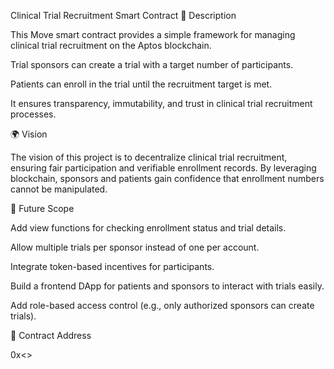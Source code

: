 Clinical Trial Recruitment Smart Contract
📌 Description

This Move smart contract provides a simple framework for managing clinical trial recruitment on the Aptos blockchain.

Trial sponsors can create a trial with a target number of participants.

Patients can enroll in the trial until the recruitment target is met.

It ensures transparency, immutability, and trust in clinical trial recruitment processes.

🌍 Vision

The vision of this project is to decentralize clinical trial recruitment, ensuring fair participation and verifiable enrollment records. By leveraging blockchain, sponsors and patients gain confidence that enrollment numbers cannot be manipulated.

🚀 Future Scope

Add view functions for checking enrollment status and trial details.

Allow multiple trials per sponsor instead of one per account.

Integrate token-based incentives for participants.

Build a frontend DApp for patients and sponsors to interact with trials easily.

Add role-based access control (e.g., only authorized sponsors can create trials).

📜 Contract Address

0x<>
